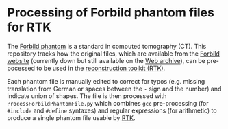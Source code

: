 Processing of Forbild phantom files for RTK
===========================================

The [Forbild phantom](http://www.imp.uni-erlangen.de/forbild/deutsch/results/)
is a standard in computed tomography (CT). This repository tracks how the
original files, which are available from the [Forbild
 website](http://www.imp.uni-erlangen.de/forbild/deutsch/results/) (currently
 down but still available on the [Web
 archive](https://web.archive.org/web/20070611224909/http://www.imp.uni-erlangen.de/forbild/deutsch/results/)),
 can be pre-pocessed to be used in the [reconstruction toolkit
 (RTK)](http://www.openrtk.org).

 Each phantom file is manually edited to correct for typos (e.g. missing translation from German or spaces between the `-` sign and the number) and indicate union of shapes. The file is then processed with `ProcessForbildPhantomFile.py` which combines `gcc` pre-processing (for `#include` and `#define` syntaxes) and regular expressions (for arithmetic) to produce a single phantom file usable by [RTK](http://www.openrtk.org).
